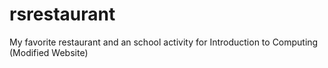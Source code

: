 # rsrestaurant
My favorite restaurant and an school activity for Introduction to Computing (Modified Website) 
